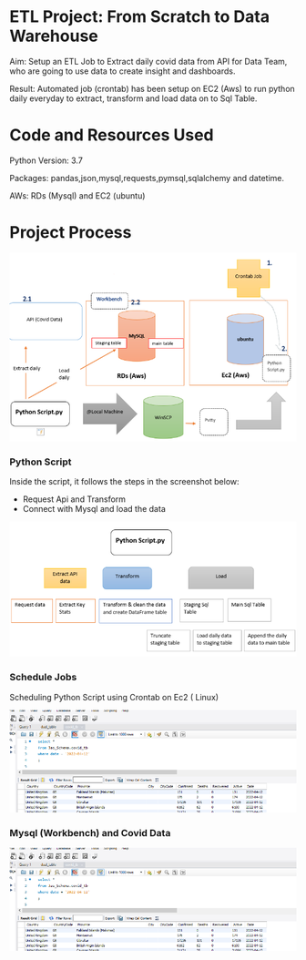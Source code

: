 # ETL Project: From Scratch to Data Warehouse 

Aim: Setup an ETL Job to Extract daily covid data from API for Data Team, who are going to use data to create insight and dashboards. 

Result: Automated job (crontab) has been setup on EC2 (Aws) to run python daily everyday to extract, transform and load data on to Sql Table.

# Code and Resources Used
Python Version: 3.7

Packages: pandas,json,mysql,requests,pymsql,sqlalchemy and datetime.

AWs: RDs (Mysql) and EC2 (ubuntu)

# Project Process

![ ](images/etl1.PNG)

### Python Script

Inside the script, it follows the steps in the screenshot below:
- Request Api and Transform
- Connect with Mysql and load the data

![ ](images/scr1.PNG)
 
### Schedule Jobs

Scheduling Python Script using Crontab on Ec2 ( Linux)

![ ](images/sql.PNG)


### Mysql (Workbench) and Covid Data

![ ](images/sql.PNG)
